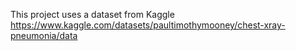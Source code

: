 This project uses a dataset from Kaggle
https://www.kaggle.com/datasets/paultimothymooney/chest-xray-pneumonia/data
